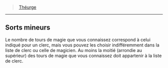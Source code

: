 ﻿---
!GenericItem
Name: Sorts mineurs
Id: cleric_theurgist_hd.md#sorts-mineurs
ParentLink: cleric_theurgist_hd.md#théurge
ParentName: Théurge
NameLevel: 2
Attributes: {}
---
> [Théurge](hd_cleric_theurgist.md)

---

## Sorts mineurs

Le nombre de tours de magie que vous connaissez correspond à celui indiqué pour un clerc, mais vous pouvez les choisir indifféremment dans la liste de clerc ou celle de magicien. Au moins la moitié (arrondie au supérieur) des tours de magie que vous connaissez doit appartenir à la liste de clerc.

